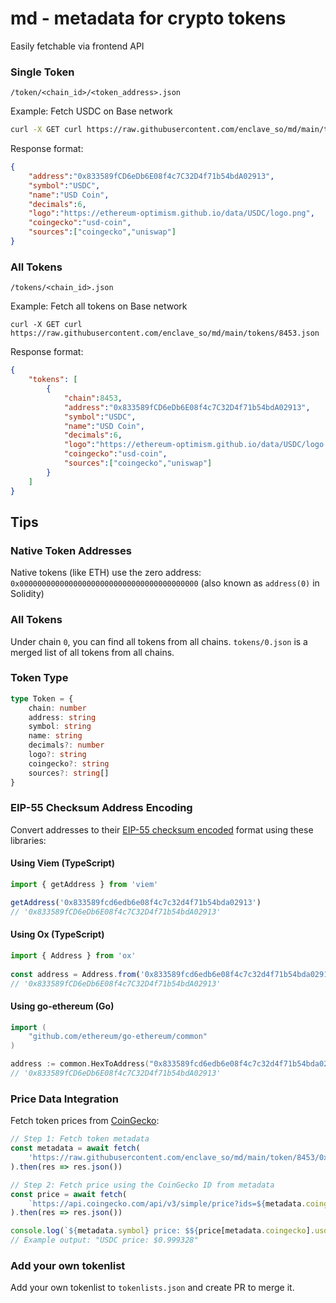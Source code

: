 # md - metadata for crypto tokens
Easily fetchable via frontend API

### Single Token
`/token/<chain_id>/<token_address>.json`

Example: Fetch USDC on Base network
```bash
curl -X GET curl https://raw.githubusercontent.com/enclave_so/md/main/token/8453/0x833589fCD6eDb6E08f4c7C32D4f71b54bdA02913.json
```

Response format:
```json
{
    "address":"0x833589fCD6eDb6E08f4c7C32D4f71b54bdA02913",
    "symbol":"USDC",
    "name":"USD Coin",
    "decimals":6,
    "logo":"https://ethereum-optimism.github.io/data/USDC/logo.png",
    "coingecko":"usd-coin",
    "sources":["coingecko","uniswap"]
}
```

### All Tokens
`/tokens/<chain_id>.json`

Example: Fetch all tokens on Base network
```
curl -X GET curl https://raw.githubusercontent.com/enclave_so/md/main/tokens/8453.json
```

Response format:
```json
{
    "tokens": [
        {
            "chain":8453,
            "address":"0x833589fCD6eDb6E08f4c7C32D4f71b54bdA02913",
            "symbol":"USDC",
            "name":"USD Coin",
            "decimals":6,
            "logo":"https://ethereum-optimism.github.io/data/USDC/logo.png",
            "coingecko":"usd-coin",
            "sources":["coingecko","uniswap"]
        }
    ]
}
```


## Tips

### Native Token Addresses
Native tokens (like ETH) use the zero address: `0x0000000000000000000000000000000000000000` (also known as `address(0)` in Solidity)

### All Tokens
Under chain `0`, you can find all tokens from all chains. `tokens/0.json` is a merged list of all tokens from all chains.

### Token Type
```ts
type Token = {
    chain: number
    address: string
    symbol: string
    name: string
    decimals?: number
    logo?: string
    coingecko?: string
    sources?: string[]
}
```

### EIP-55 Checksum Address Encoding
Convert addresses to their [EIP-55 checksum encoded](https://eips.ethereum.org/EIPS/eip-55) format using these libraries:

#### Using Viem (TypeScript)
```ts
import { getAddress } from 'viem'

getAddress('0x833589fcd6edb6e08f4c7c32d4f71b54bda02913') 
// '0x833589fCD6eDb6E08f4c7C32D4f71b54bdA02913'
```

#### Using Ox (TypeScript)
```ts
import { Address } from 'ox'
 
const address = Address.from('0x833589fcd6edb6e08f4c7c32d4f71b54bda02913')
// '0x833589fCD6eDb6E08f4c7C32D4f71b54bdA02913'
```

#### Using go-ethereum (Go)
```go
import (
    "github.com/ethereum/go-ethereum/common"
)

address := common.HexToAddress("0x833589fcd6edb6e08f4c7c32d4f71b54bda02913").Hex()
// '0x833589fCD6eDb6E08f4c7C32D4f71b54bdA02913'
```

### Price Data Integration
Fetch token prices from [CoinGecko](https://docs.coingecko.com/v3.0.1/reference/simple-price):

```ts
// Step 1: Fetch token metadata
const metadata = await fetch(
    'https://raw.githubusercontent.com/enclave_so/md/main/token/8453/0x833589fCD6eDb6E08f4c7C32D4f71b54bdA02913.json'
).then(res => res.json())

// Step 2: Fetch price using the CoinGecko ID from metadata
const price = await fetch(
    `https://api.coingecko.com/api/v3/simple/price?ids=${metadata.coingecko}&vs_currencies=usd`
).then(res => res.json())

console.log(`${metadata.symbol} price: $${price[metadata.coingecko].usd}`)
// Example output: "USDC price: $0.999328"
```

### Add your own tokenlist
Add your own tokenlist to `tokenlists.json` and create PR to merge it.
